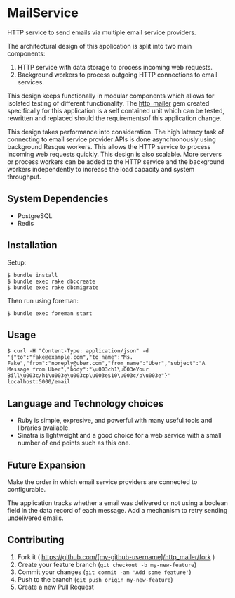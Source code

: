 # MailService

HTTP service to send emails via multiple email service providers.

The architectural design of this application is split into two main components:

1. HTTP service with data storage to process incoming web requests.
2. Background workers to process outgoing HTTP connections to email services.

This design keeps functionally in modular components which allows for isolated testing
of different functionality. The [http_mailer](https://github.com/Druwerd/http_mailer) 
gem created specifically for this application is a self contained unit which can be tested, 
rewritten and replaced should the requirementsof this application change.

This design takes performance into consideration. The high latency task of connecting to
email service provider APIs is done asynchronously using background Resque workers. This allows the
HTTP service to process incoming web requests quickly. This design is also scalable.
More servers or process workers can be added to the HTTP service and the background workers
independently to increase the load capacity and system throughput.

## System Dependencies

* PostgreSQL
* Redis

## Installation

Setup:
    
    $ bundle install
    $ bundle exec rake db:create
    $ bundle exec rake db:migrate

Then run using foreman:

    $ bundle exec foreman start

## Usage

    $ curl -H "Content-Type: application/json" -d '{"to":"fake@example.com","to_name":"Ms. Fake","from":"noreply@uber.com","from_name":"Uber","subject":"A Message from Uber","body":"\u003ch1\u003eYour Bill\u003c/h1\u003e\u003cp\u003e$10\u003c/p\u003e"}' localhost:5000/email

## Language and Technology choices

* Ruby is simple, expresive, and powerful with many useful tools and libraries available.
* Sinatra is lightweight and a good choice for a web service with a small number of end points such as this one.

## Future Expansion

Make the order in which email service providers are connected to configurable.

The application tracks whether a email was delivered or not using a 
boolean field in the data record of each message. Add a mechanism to retry sending 
undelivered emails.

## Contributing

1. Fork it ( https://github.com/[my-github-username]/http_mailer/fork )
2. Create your feature branch (`git checkout -b my-new-feature`)
3. Commit your changes (`git commit -am 'Add some feature'`)
4. Push to the branch (`git push origin my-new-feature`)
5. Create a new Pull Request
